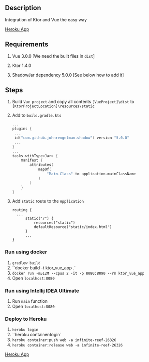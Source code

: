 ## Description
Integration of Ktor and Vue the easy way

 [Heroku App](https://infinite-reef-26326.herokuapp.com)

## Requirements
1. Vue 3.0.0 [We need the built files in `dist`]

2. Ktor 1.4.0  

3. ShadowJar dependency 5.0.0 [See below how to add it]

## Steps

1. Build `Vue project` and  copy all contents `[VueProject]\dist`  to `[KtorProjectLocation]\resources\static`

2. Add to `build.gradle.kts`

   ```kotlin
   ...
   plugins {
   	...
   	id("com.github.johnrengelman.shadow") version "5.0.0"
   	...
   }
   ...
   tasks.withType<Jar> {
       manifest {
           attributes(
               mapOf(
                   "Main-Class" to application.mainClassName
               )
           )
       }
   }
   ```

3.  Add `static` route to the `Application`

      ```
      routing {
        ...
            static("/") {
                resources("static")
                defaultResource("static/index.html")
            }
            ...
      }
      ```

### Run using docker
1. `gradlew build`
2. ``docker build -t ktor_vue_app .`
3. `docker run -m512M --cpus 2 -it -p 8080:8090 --rm ktor_vue_app`
4. Open `localhost:8080`

### Run using Intellij IDEA Ultimate
1. Run `main` function
2. Open `localhost:8080`


### Deploy to Heroku
1. `heroku login`
2. ``heroku container:login`
3. `heroku container:push web -a infinite-reef-26326`
4. `heroku container:release web -a infinite-reef-26326`

[Heroku App](https://infinite-reef-26326.herokuapp.com)



